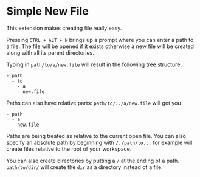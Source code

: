 # Simple New File

This extension makes creating file really easy.

Pressing `CTRL + ALT + N` brings up a prompt where you can enter a path to a file. The file will be opened if it exists otherwise a new file will be created along with all its parent directories.

Typing in `path/to/a/new.file` will result in the following tree structure.

```
- path
  - to
    - a
      new.file
```

Paths can also have relative parts: `path/to/../a/new.file` will get you
```
- path
  - a
    new.file
```

Paths are being treated as relative to the current open file. You can also specify an absolute path by beginning with `/`. `/path/to...` for example will create files relative to the root of your workspace.

You can also create directories by putting a `/` at the ending of a path. `path/to/dir/` will create the `dir` as a directory instead of a file.
